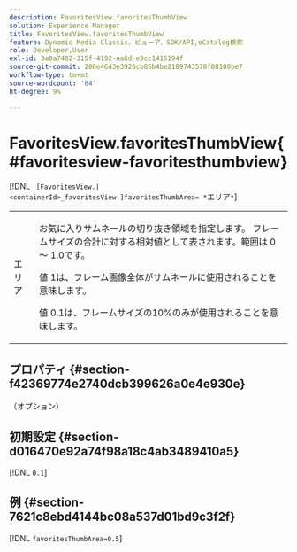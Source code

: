 ```yaml
---
description: FavoritesView.favoritesThumbView
solution: Experience Manager
title: FavoritesView.favoritesThumbView
feature: Dynamic Media Classic，ビューア，SDK/API,eCatalog検索
role: Developer,User
exl-id: 3a0a7482-315f-4192-aa6d-e9cc1415194f
source-git-commit: 206e4643e3926cb85b4be2189743578f88180be7
workflow-type: tm+mt
source-wordcount: '64'
ht-degree: 9%

---
```


# FavoritesView.favoritesThumbView{#favoritesview-favoritesthumbview}

[!DNL ` [FavoritesView.|<containerId>_favoritesView.]favoritesThumbArea= *`エリア`*`]

<table id="table_2B109D2F91E64B5382B31921C3780FA5"> 
 <tbody> 
  <tr> 
   <td colname="col1"> <p><span class="codeph"><span class="varname"> エリア</span></span> </p> </td> 
   <td colname="col2"> <p> お気に入りサムネールの切り抜き領域を指定します。 フレームサイズの合計に対する相対値として表されます。範囲は<span class="codeph"> 0</span> ～ <span class="codeph"> 1.0</span>です。 </p> <p>値<span class="codeph"> 1</span>は、フレーム画像全体がサムネールに使用されることを意味します。 </p> <p>値<span class="codeph"> 0.1</span>は、フレームサイズの10%のみが使用されることを意味します。 </p> </td> 
  </tr> 
 </tbody> 
</table>

## プロパティ {#section-f42369774e2740dcb399626a0e4e930e}

（オプション）

## 初期設定 {#section-d016470e92a74f98a18c4ab3489410a5}

[!DNL `0.1`]

## 例 {#section-7621c8ebd4144bc08a537d01bd9c3f2f}

[!DNL `favoritesThumbArea=0.5`]
